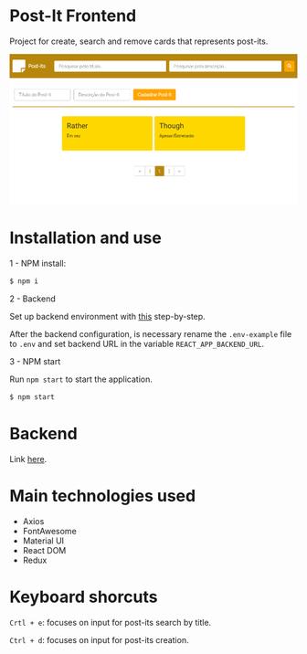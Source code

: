 # Post-It Frontend

Project for create, search and remove cards that represents post-its.

![association graph](src/assets/imgs/v0-4-0.png)

# Installation and use

1 - NPM install:

```bash
$ npm i
```

2 - Backend

Set up backend environment with [this](https://github.com/arielalvesdutra/post-it-backend) step-by-step.

After the backend configuration, is necessary rename the `.env-example` file to `.env` and set backend URL in the variable `REACT_APP_BACKEND_URL`.

3 - NPM start

Run `npm start` to start the application.

```bash
$ npm start
```

# Backend

Link [here](https://github.com/arielalvesdutra/post-it-backend).

# Main technologies used

- Axios
- FontAwesome
- Material UI
- React DOM
- Redux

# Keyboard shorcuts

`Crtl + e`: focuses on input for post-its search by title.

`Ctrl + d`: focuses on input for post-its creation.

